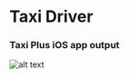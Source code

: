 # Taxi Driver 

### Taxi Plus iOS app output
![alt text](https://www.sharetee.org/RaeDev/TaxiPlusUIBoardLightMode.png)
